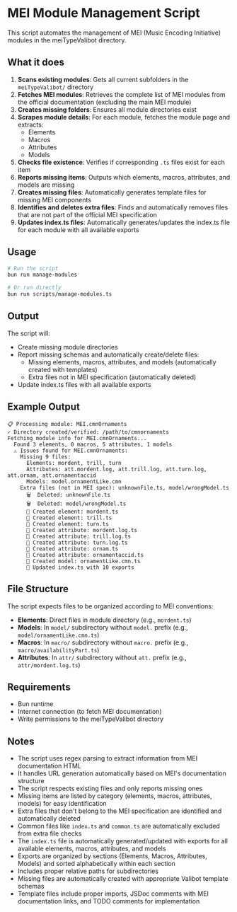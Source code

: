 # MEI Module Management Script

This script automates the management of MEI (Music Encoding Initiative) modules in the meiTypeValibot directory.

## What it does

1. **Scans existing modules**: Gets all current subfolders in the `meiTypeValibot/` directory
2. **Fetches MEI modules**: Retrieves the complete list of MEI modules from the official documentation (excluding the main MEI module)
3. **Creates missing folders**: Ensures all module directories exist
4. **Scrapes module details**: For each module, fetches the module page and extracts:
   - Elements
   - Macros
   - Attributes
   - Models
5. **Checks file existence**: Verifies if corresponding `.ts` files exist for each item
6. **Reports missing items**: Outputs which elements, macros, attributes, and models are missing
7. **Creates missing files**: Automatically generates template files for missing MEI components
8. **Identifies and deletes extra files**: Finds and automatically removes files that are not part of the official MEI specification
9. **Updates index.ts files**: Automatically generates/updates the index.ts file for each module with all available exports

## Usage

```bash
# Run the script
bun run manage-modules

# Or run directly
bun run scripts/manage-modules.ts
```

## Output

The script will:
- Create missing module directories
- Report missing schemas and automatically create/delete files:
  - Missing elements, macros, attributes, and models (automatically created with templates)
  - Extra files not in MEI specification (automatically deleted)
- Update index.ts files with all available exports

## Example Output

```
📋 Processing module: MEI.cmnOrnaments
✓ Directory created/verified: /path/to/cmnornaments
Fetching module info for MEI.cmnOrnaments...
  Found 3 elements, 0 macros, 5 attributes, 1 models
  ⚠ Issues found for MEI.cmnOrnaments:
    Missing 9 files:
      Elements: mordent, trill, turn
      Attributes: att.mordent.log, att.trill.log, att.turn.log, att.ornam, att.ornamentaccid
      Models: model.ornamentLike.cmn
    Extra files (not in MEI spec): unknownFile.ts, model/wrongModel.ts
      🗑️  Deleted: unknownFile.ts
      🗑️  Deleted: model/wrongModel.ts
      📄 Created element: mordent.ts
      📄 Created element: trill.ts
      📄 Created element: turn.ts
      📄 Created attribute: mordent.log.ts
      📄 Created attribute: trill.log.ts
      📄 Created attribute: turn.log.ts
      📄 Created attribute: ornam.ts
      📄 Created attribute: ornamentaccid.ts
      📄 Created model: ornamentLike.cmn.ts
      📝 Updated index.ts with 10 exports
```

## File Structure

The script expects files to be organized according to MEI conventions:

- **Elements**: Direct files in module directory (e.g., `mordent.ts`)
- **Models**: In `model/` subdirectory without `model.` prefix (e.g., `model/ornamentLike.cmn.ts`)
- **Macros**: In `macro/` subdirectory without `macro.` prefix (e.g., `macro/availabilityPart.ts`)
- **Attributes**: In `attr/` subdirectory without `att.` prefix (e.g., `attr/mordent.log.ts`)

## Requirements

- Bun runtime
- Internet connection (to fetch MEI documentation)
- Write permissions to the meiTypeValibot directory

## Notes

- The script uses regex parsing to extract information from MEI documentation HTML
- It handles URL generation automatically based on MEI's documentation structure
- The script respects existing files and only reports missing ones
- Missing items are listed by category (elements, macros, attributes, models) for easy identification
- Extra files that don't belong to the MEI specification are identified and automatically deleted
- Common files like `index.ts` and `common.ts` are automatically excluded from extra file checks
- The `index.ts` file is automatically generated/updated with exports for all available elements, macros, attributes, and models
- Exports are organized by sections (Elements, Macros, Attributes, Models) and sorted alphabetically within each section
- Includes proper relative paths for subdirectories
- Missing files are automatically created with appropriate Valibot template schemas
- Template files include proper imports, JSDoc comments with MEI documentation links, and TODO comments for implementation
